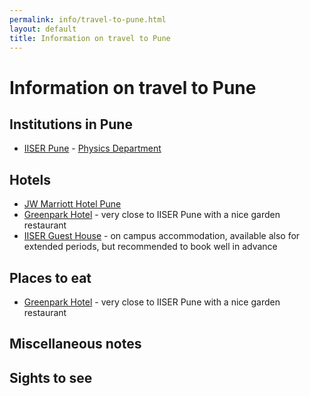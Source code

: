 ```yaml
---
permalink: info/travel-to-pune.html
layout: default
title: Information on travel to Pune
---
```


# Information on travel to Pune

## Institutions in Pune
  * [IISER Pune](https://www.iiserpune.ac.in) - [Physics Department](https://www.iiserpune.ac.in/research/department/physics)

## Hotels 
  * [JW Marriott Hotel Pune](https://www.marriott.com/en-us/hotels/pnqmc-jw-marriott-hotel-pune/overview/)
  * [Greenpark Hotel](http://www.hotelgreenparkpune.com) - very close to IISER Pune with a nice garden restaurant 
  * [IISER Guest House](https://www.iiserpune.ac.in/institute/campus/guest-house-and-convention-centre) - on campus accommodation, available also for extended periods, but recommended to book well in advance

## Places to eat 
  * [Greenpark Hotel](http://www.hotelgreenparkpune.com) - very close to IISER Pune with a nice garden restaurant 

## Miscellaneous notes

## Sights to see

